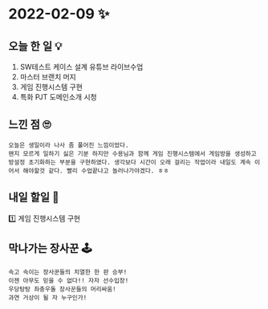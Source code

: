 # 2022-02-09 ✨

## 오늘 한 일 💡

1. SW테스트 케이스 설계 유튜브 라이브수업
2. 마스터 브랜치 머지
3. 게임 진행시스템 구현 
4. 특화 PJT 도메인소개 시청



## 느낀 점 🙄
```
오늘은 생일이라 나사 좀 풀어진 느낌이었다. 
왠지 모르게 일하기 싫은 기분 하지만 수용님과 함께 게임 진행시스템에서 게임방을 생성하고 방설정 초기화하는 부분을 구현하였다. 생각보다 시간이 오래 걸리는 작업이라 내일도 계속 이어서 해야할것 같다. 빨리 수업끝나고 놀러나가야겠다. ㅎㅎ
```
## 내일 할일 🧐
1️⃣ 게임 진행시스템 구현



## 막나가는 장사꾼 🕹

```
속고 속이는 장사꾼들의 치열한 한 판 승부!
이젠 아무도 믿을 수 없다!! 자자 선수입장!
우당탕탕 좌충우돌 장사꾼들의 머리싸움!
과연 거상이 될 자 누구인가!
```
